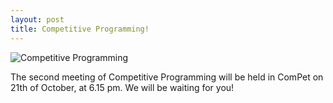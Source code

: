 ```yaml
---
layout: post
title: Competitive Programming!
---
```


![Competitive Programming](https://scontent.fasr1-1.fna.fbcdn.net/v/t1.0-9/75242305_2142238216079186_2030001036730564608_n.jpg?_nc_cat=110&_nc_ohc=ukO_u0XWU5oAX9NkSiC&_nc_ht=scontent.fasr1-1.fna&oh=9fcc2a9734291493a2d6cde2a2f875fb&oe=5EC681B1)

The second meeting of Competitive Programming will be held in ComPet on 21th of October, at 6.15 pm. We will be waiting for you!